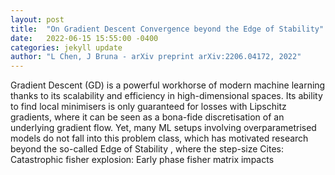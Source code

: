 ```yaml
---
layout: post
title:  "On Gradient Descent Convergence beyond the Edge of Stability"
date:   2022-06-15 15:55:00 -0400
categories: jekyll update
author: "L Chen, J Bruna - arXiv preprint arXiv:2206.04172, 2022"
---
```

Gradient Descent (GD) is a powerful workhorse of modern machine learning thanks to its scalability and efficiency in high-dimensional spaces. Its ability to find local minimisers is only guaranteed for losses with Lipschitz gradients, where it can be seen as a bona-fide discretisation of an underlying gradient flow. Yet, many ML setups involving overparametrised models do not fall into this problem class, which has motivated research beyond the so-called  Edge of Stability , where the step-size 
Cites: Catastrophic fisher explosion: Early phase fisher matrix impacts